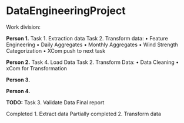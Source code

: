 # DataEngineeringProject
Work division:

**Person 1.**
Task 1. Extraction data
Task 2. Transform data: 
• Feature Engineering 
• Daily Aggregates
• Monthly Aggregates
• Wind Strength Categorization
• XCom push to next task

**Person 2.**
Task 4. Load Data
Task 2. Transform Data:
•	Data Cleaning
•	xCom for Transformation

**Person 3.**


**Person 4.**

**TODO:**
Task 3. Validate Data
Final report


Completed 1. Extract data
Partially completed 2. Transform data



